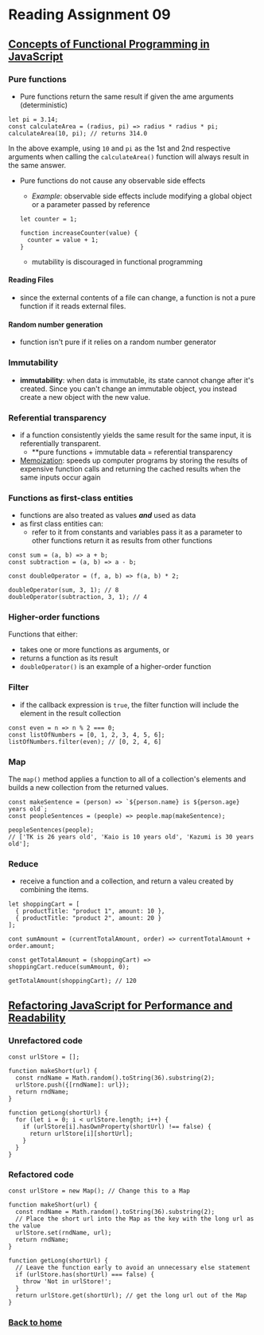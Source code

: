 # Reading Assignment 09

## [Concepts of Functional Programming in JavaScript](https://medium.com/the-renaissance-developer/concepts-of-functional-programming-in-javascript-6bc84220d2aa)

### Pure functions

- Pure functions return the same result if given the ame arguments (deterministic)

```
let pi = 3.14;
const calculateArea = (radius, pi) => radius * radius * pi;
calculateArea(10, pi); // returns 314.0
```

In the above example, using `10` and `pi` as the 1st and 2nd respective arguments when calling the `calculateArea()` function will always result in the same answer.


- Pure functions do not cause any observable side effects
  - *Example*: observable side effects include modifying a global object or a parameter passed by reference

  ```
  let counter = 1;

  function increaseCounter(value) {
    counter = value + 1;
  }
  ```
  - mutability is discouraged in functional programming

#### Reading Files

- since the external contents of a file can change, a function is not a pure function if it reads external files.

#### Random number generation

- function isn't pure if it relies on a random number generator

### Immutability

- **immutability**: when data is immutable, its state cannot change after it's created. Since you can't change an immutable object, you instead create a new object with the new value.

### Referential transparency

- if a function consistently yields the same result for the same input, it is referentially transparent.
  - **pure functions + immutable data = referential transparency
- [Memoization](https://en.wikipedia.org/wiki/Memoization): speeds up computer programs by storing the results of expensive function calls and returning the cached results when the same inputs occur again

### Functions as first-class entities

- functions are also treated as values **_and_** used as data
- as first class entities can:
  - refer to it from constants and variables
  pass it as a parameter to other functions
  return it as results from other functions

```
const sum = (a, b) => a + b;
const subtraction = (a, b) => a - b;

const doubleOperator = (f, a, b) => f(a, b) * 2;

doubleOperator(sum, 3, 1); // 8
doubleOperator(subtraction, 3, 1); // 4
```

### Higher-order functions

Functions that either:
- takes one or more functions as arguments, or
- returns a function as its result
- `doubleOperator()` is an example of a higher-order function

### Filter

- if the callback expression is `true`, the filter function will include the element in the result collection

```
const even = n => n % 2 === 0;
const listOfNumbers = [0, 1, 2, 3, 4, 5, 6];
listOfNumbers.filter(even); // [0, 2, 4, 6]
```

### Map

The `map()` method applies a function to all of a collection's elements and builds a new collection from the returned values.

```
const makeSentence = (person) => `${person.name} is ${person.age} years old`;
const peopleSentences = (people) => people.map(makeSentence);

peopleSentences(people);
// ['TK is 26 years old', 'Kaio is 10 years old', 'Kazumi is 30 years old'];
```

### Reduce

- receive a function and a collection, and return a valeu created by combining the items.

```
let shoppingCart = [
  { productTitle: "product 1", amount: 10 },
  { productTitle: "product 2", amount: 20 }
];

cont sumAmount = (currentTotalAmount, order) => currentTotalAmount + order.amount;

const getTotalAmount = (shoppingCart) => shoppingCart.reduce(sumAmount, 0);

getTotalAmount(shoppingCart); // 120
```

## [Refactoring JavaScript for Performance and Readability](https://dev.to/healeycodes/refactoring-javascript-for-performance-and-readability-with-examples-1hec)

### Unrefactored code

```
const urlStore = [];

function makeShort(url) {
  const rndName = Math.random().toString(36).substring(2);
  urlStore.push({[rndName]: url});
  return rndName;
}

function getLong(shortUrl) {
  for (let i = 0; i < urlStore.length; i++) {
    if (urlStore[i].hasOwnProperty(shortUrl) !== false) {
      return urlStore[i][shortUrl];
    }
  }
}
```

### Refactored code

```
const urlStore = new Map(); // Change this to a Map

function makeShort(url) {
  const rndName = Math.random().toString(36).substring(2);
  // Place the short url into the Map as the key with the long url as the value
  urlStore.set(rndName, url);
  return rndName;
}

function getLong(shortUrl) {
  // Leave the function early to avoid an unnecessary else statement
  if (urlStore.has(shortUrl) === false) {
    throw 'Not in urlStore!';
  }
  return urlStore.get(shortUrl); // get the long url out of the Map
}
```

### [Back to home](https://dcalhoun286.github.io/reading-notes/)
